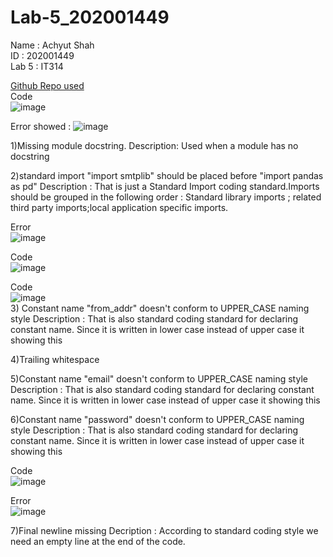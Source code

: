 # Lab-5_202001449

Name : Achyut Shah <Br/>
ID : 202001449 <Br/>
Lab 5 : IT314 <Br/>

[Github Repo used](https://github.com/ndleah/python-mini-project/tree/main/Automated_Mailing)
<Br/>
Code<Br/>
![image](https://user-images.githubusercontent.com/79002869/227480428-3416cee5-f2d5-42dc-b4af-18823d5dd55b.png)

Error showed : 
![image](https://user-images.githubusercontent.com/79002869/227480861-8cad59fe-ff66-4222-8ec3-a0662fd82ebf.png)

1)Missing module docstring. 
Description: Used when a module has no docstring

2)standard import "import smtplib" should be placed before "import pandas as pd"
Description : That is just a Standard Import coding standard.Imports should be grouped in the following order : Standard library imports ; related third party imports;local application specific imports.

Error<Br/>
![image](https://user-images.githubusercontent.com/79002869/227482141-a64a37ff-593b-4157-a2e2-98a324c15747.png)

Code<Br/>
![image](https://user-images.githubusercontent.com/79002869/227481068-2690cc3a-80cf-4eaf-a272-51f07ec6cc83.png)
<Br/>

Code<Br/>
![image](https://user-images.githubusercontent.com/79002869/227482388-0fbb3c2d-a70e-4524-9e1c-081a4b58fb7b.png)
<Br/>
3) Constant name "from_addr" doesn't conform to UPPER_CASE naming style
Description : That is also standard coding standard for declaring constant name. Since it is written in lower case instead of upper case it showing this

4)Trailing whitespace

5)Constant name "email" doesn't conform to UPPER_CASE naming style
Description : That is also standard coding standard for declaring constant name.  Since it is written in lower case instead of upper case it showing this

6)Constant name "password" doesn't conform to UPPER_CASE naming style
Description : That is also standard coding standard for declaring constant name.  Since it is written in lower case instead of upper case it showing this

Code<Br/>
![image](https://user-images.githubusercontent.com/79002869/227483465-5f8989ac-5042-4304-b6da-3a464e414a1b.png)

Error<Br/>
![image](https://user-images.githubusercontent.com/79002869/227483610-4b4f17de-94c7-44ce-a643-d9f2c24dabf0.png)

7)Final newline missing
Decription : According to standard coding style we need an empty line at the end of the code.
